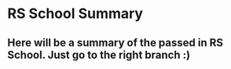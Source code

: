 # RS School Summary

## Here will be a summary of the passed in RS School. Just go to the right branch :)